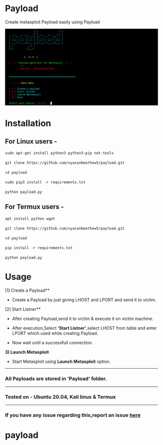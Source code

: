 # Payload

Create metasploit Payload easily using Payload

![Screenshot](https://github.com/vyasanbmathew5/payload/blob/main/.github/20240103_194846.png)


# Installation

 For Linux users -
 ----------------------------
 
    sudo apt-get install python3 python3-pip net-tools
    
    git clone https://github.com/vyasanbmathew5/payload.git
    
    cd payload
    
    sudo pip3 install -r requirements.txt
    
    python payload.py
    
    
    
For Termux users -
--------------------------------

    apt install python wget 
    
    git clone https://github.com/vyasanbmathew5/payload.git
    
    cd payload
    
    pip install -r requirements.txt
    
    python payload.py





# Usage

[1] Create a Payload**

- Create a Payload by just giving LHOST and LPORT and send it to victim.

[2] Start Listner**

- After creating Payload,send it to victim & execute it on victim machine.

- After execution,Select **'Start Listner'**,select LHOST from table and enter LPORT which used while creating Payload.
- Now wait until a successfull connection.

**3) Launch Metasploit**
- Start Metasploit using **Launch Metasploit** option.

-----------------------------------------------------------------------------------------------------

### All Payloads are stored in 'Payload' folder.

-----------------------------------------------------------------------------------------------------

### Tested on - Ubuntu 20.04, Kali linux & Termux

-----------------------------------------------------------------------------------------------------

### If you have any issue regarding this,report an issue [here](https://github.com/vyasanbmathew5/payload/issues)



# payload
